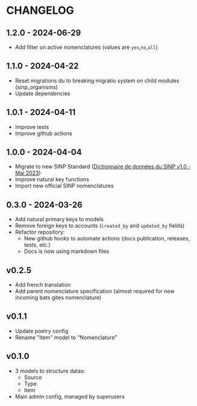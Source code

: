 # CHANGELOG

## 1.2.0 - 2024-06-29

- Add filter on active nomenclatures (values are `yes`,`no`,`all`)

## 1.1.0 - 2024-04-22

- Reset migrations du to breaking migratio system on child modules (sinp_organisms)
- Update dependencies

## 1.0.1 - 2024-04-11

- Improve tests
- Improve github actions

## 1.0.0 - 2024-04-04

- Migrate to new SINP Standard ([Dictionnaire de données du SINP v1.0 - Mai 2023](https://inpn.mnhn.fr/docs-web/docs/download/421821))
- Improve natural key functions
- Import new official SINP nomenclatures

## 0.3.0 - 2024-03-26

- Add natural primary keys to models
- Remove foreign keys to accounts (`created_by` and `updated_by` fields)
- Refactor repository:
  - New github hooks to automate actions (docs publication, releases, tests, etc.)
  - Docs is now using markdown files

## v0.2.5

- Add french translation
- Add parent nomenclature specification (almost required for new incoming bats gites nomenclature)

## v0.1.1

- Update poetry config
- Rename "Item" model to "Nomenclature"

## v0.1.0

- 3 models to structure datas:
  - Source
  - Type
  - Item
- Main admin config, managed by superusers

